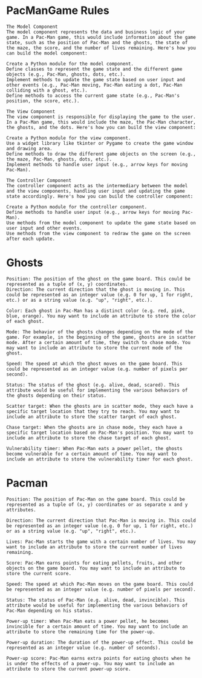 # PacManGame Rules
    The Model Component
    The model component represents the data and business logic of your game. In a Pac-Man game, this would include information about the game state, such as the position of Pac-Man and the ghosts, the state of the maze, the score, and the number of lives remaining. Here's how you can build the model component:

    Create a Python module for the model component.
    Define classes to represent the game state and the different game objects (e.g., Pac-Man, ghosts, dots, etc.).
    Implement methods to update the game state based on user input and other events (e.g., Pac-Man moving, Pac-Man eating a dot, Pac-Man colliding with a ghost, etc.).
    Define methods to access the current game state (e.g., Pac-Man's position, the score, etc.).

    The View Component
    The view component is responsible for displaying the game to the user. In a Pac-Man game, this would include the maze, the Pac-Man character, the ghosts, and the dots. Here's how you can build the view component:

    Create a Python module for the view component.
    Use a widget library like tkinter or Pygame to create the game window and drawing area.
    Define methods to draw the different game objects on the screen (e.g., the maze, Pac-Man, ghosts, dots, etc.).
    Implement methods to handle user input (e.g., arrow keys for moving Pac-Man).

    The Controller Component
    The controller component acts as the intermediary between the model and the view components, handling user input and updating the game state accordingly. Here's how you can build the controller component:

    Create a Python module for the controller component.
    Define methods to handle user input (e.g., arrow keys for moving Pac-Man).
    Use methods from the model component to update the game state based on user input and other events.
    Use methods from the view component to redraw the game on the screen after each update.

# Ghosts
    Position: The position of the ghost on the game board. This could be represented as a tuple of (x, y) coordinates.
    Direction: The current direction that the ghost is moving in. This could be represented as an integer value (e.g. 0 for up, 1 for right, etc.) or as a string value (e.g. "up", "right", etc.).

    Color: Each ghost in Pac-Man has a distinct color (e.g. red, pink, blue, orange). You may want to include an attribute to store the color of each ghost.

    Mode: The behavior of the ghosts changes depending on the mode of the game. For example, in the beginning of the game, ghosts are in scatter mode. After a certain amount of time, they switch to chase mode. You may want to include an attribute to store the current mode of the ghost.

    Speed: The speed at which the ghost moves on the game board. This could be represented as an integer value (e.g. number of pixels per second).

    Status: The status of the ghost (e.g. alive, dead, scared). This attribute would be useful for implementing the various behaviors of the ghosts depending on their status.

    Scatter target: When the ghosts are in scatter mode, they each have a specific target location that they try to reach. You may want to include an attribute to store the scatter target of each ghost.

    Chase target: When the ghosts are in chase mode, they each have a specific target location based on Pac-Man's position. You may want to include an attribute to store the chase target of each ghost.

    Vulnerability timer: When Pac-Man eats a power pellet, the ghosts become vulnerable for a certain amount of time. You may want to include an attribute to store the vulnerability timer for each ghost.

# Pacman
    Position: The position of Pac-Man on the game board. This could be represented as a tuple of (x, y) coordinates or as separate x and y attributes.

    Direction: The current direction that Pac-Man is moving in. This could be represented as an integer value (e.g. 0 for up, 1 for right, etc.) or as a string value (e.g. "up", "right", etc.).

    Lives: Pac-Man starts the game with a certain number of lives. You may want to include an attribute to store the current number of lives remaining.

    Score: Pac-Man earns points for eating pellets, fruits, and other objects on the game board. You may want to include an attribute to store the current score.

    Speed: The speed at which Pac-Man moves on the game board. This could be represented as an integer value (e.g. number of pixels per second).

    Status: The status of Pac-Man (e.g. alive, dead, invincible). This attribute would be useful for implementing the various behaviors of Pac-Man depending on his status.

    Power-up timer: When Pac-Man eats a power pellet, he becomes invincible for a certain amount of time. You may want to include an attribute to store the remaining time for the power-up.

    Power-up duration: The duration of the power-up effect. This could be represented as an integer value (e.g. number of seconds).

    Power-up score: Pac-Man earns extra points for eating ghosts when he is under the effects of a power-up. You may want to include an attribute to store the current power-up score.